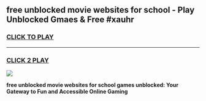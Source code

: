 
## free unblocked movie websites for school - Play Unblocked Gmaes & Free #xauhr
<h3>
<a href="https://news.freeplayer.one?title=free_unblocked_movie_websites_for_school&ref=24F">CLICK TO PLAY</a></h3>
<hr>

<h3>
<a href="https://news.freeplayer.one?title=free_unblocked_movie_websites_for_school&ref=24F">CLICK 2 PLAY</a>
  
</h3>

<a href="https://news.freeplayer.one?title=free_unblocked_movie_websites_for_school&ref=24F/"><img src="https://clearcache.store/games.png"></a>


**free unblocked movie websites for school games unblocked: Your Gateway to Fun and Accessible Online Gaming**
